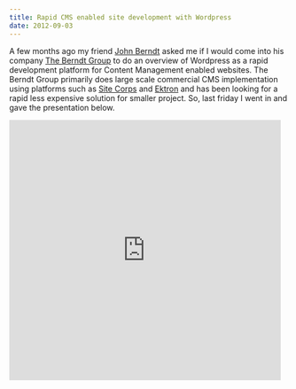```yaml
---
title: Rapid CMS enabled site development with Wordpress
date: 2012-09-03
---
```



A few months ago my friend <a href="http://www.johnberndt.org/">John Berndt</a> asked me if I would come into his company <a href="http://www.berndtgroup.net/">The Berndt Group</a> to do an overview of Wordpress as a rapid development platform for Content Management enabled websites.  The Berndt Group primarily does large scale commercial CMS implementation using platforms such as <a href="http://www.sitecore.net/">Site Corps</a> and <a href="http://www.ektron.com/">Ektron</a> and has been looking for a rapid less expensive solution for smaller project. So, last friday I went in and gave the presentation below.

<iframe src="https://www.slideshare.net/pdkaizer/slideshelf" width="490px" height="470px" frameborder="0" marginwidth="0" marginheight="0" scrolling="no" style="border:none;" allowfullscreen></iframe>

